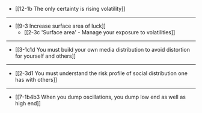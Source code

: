 - [[12-1b The only certainty is rising volatility]]
---
- [[9-3 Increase surface area of luck]]
  - [[2-3c 'Surface area' - Manage your exposure to volatilities]]
---
- [[3-1c1d You must build your own media distribution to avoid distortion for yourself and others]]
---
- [[2-3d1 You must understand the risk profile of social distribution one has with others]]
---
- [[7-1b4b3 When you dump oscillations, you dump low end as well as high end]]
